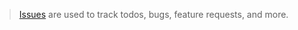 > [Issues](https://github.com/songzivuong/issues/issues) are used to track todos, bugs, feature requests, and more.
